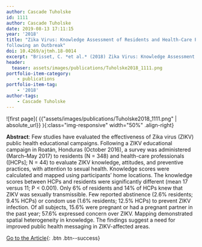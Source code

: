 ```yaml
---
author: Cascade Tuholske
id: 1111
author: Cascade Tuholske 
date: 2019-08-13 17:11:15   
year: '2018'
title: "Zika Virus: Knowledge Assessment of Residents and Health-Care Providers in Roat´an, Honduras,
following an Outbreak"
doi: 10.4269/ajtmh.18-0014
excerpt: "Brisset, C. *et al.* (2018) Zika Virus: Knowledge Assessment of Residents and Health-Care Providers in Roatán, Honduras, following an Outbreak, doi:h10.4269/ajtmh.18-0014"
header:
  teaser: assets/images/publications/Tuholske2018_1111.png
portfolio-item-category:
    - publications
portfolio-item-tag:
    - '2018'
author-tags: 
    - Cascade Tuholske
---
```


![first page]( {{"assets/images/publications/Tuholske2018_1111.png" | absolute_url}} ){:class="img-responsive" width="50%" .align-right}

**Abstract**: Few studies have evaluated the effectiveness of Zika virus (ZIKV) public health educational campaigns. Following a ZIKV educational campaign in Roatán, Honduras (October 2016), a survey was administered (March–May 2017) to residents (N = 348) and health-care professionals ([HCPs]; N = 44) to evaluate ZIKV knowledge, attitudes, and preventive practices, with attention to sexual health. Knowledge scores were calculated and mapped using participants’ home locations. The knowledge scores between HCPs and residents were significantly different (mean 17 versus 11; P < 0.001). Only 6% of residents and 14% of HCPs knew that ZIKV was sexually transmissible. Few reported abstinence (2.6% residents; 9.4% HCPs) or condom use (1.6% residents; 12.5% HCPs) to prevent ZIKV infection. Of all subjects, 15.6% were pregnant or had a pregnant partner in the past year; 57.6% expressed concern over ZIKV. Mapping demonstrated spatial heterogeneity in knowledge. The findings suggest a need for improved public health messaging in ZIKV-affected areas.

[Go to the Article](https://www.ajtmh.org/content/journals/10.4269/ajtmh.18-0014#abstract_content){: .btn .btn--success}
 




